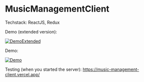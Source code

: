 # MusicManagementClient

Techstack: ReactJS, Redux

Demo (extended version):

[![DemoExtended](http://img.youtube.com/vi/VhWpry-ytkE/0.jpg)](http://www.youtube.com/watch?v=VhWpry-ytkE "DemoExtended")

Demo: 

[![Demo](http://img.youtube.com/vi/dRbfbTEd9p4/0.jpg)](http://www.youtube.com/watch?v=dRbfbTEd9p4 "Demo")

Testing (when you started the server): https://music-management-client.vercel.app/
